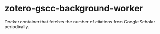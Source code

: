# zotero-gscc-background-worker
Docker container that fetches the number of citations from Google Scholar periodically.
